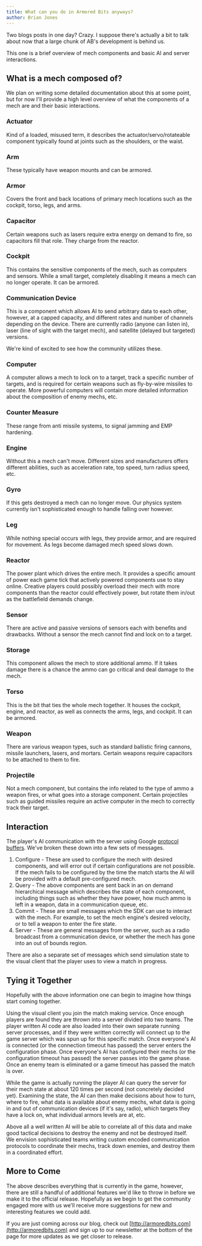 ```yaml
---
title: What can you do in Armored Bits anyways?
author: Brian Jones
---
```


Two blogs posts in one day? Crazy. I suppose there's actually a bit to talk about now that a large chunk of AB's development is behind us.

This one is a brief overview of mech components and basic AI and server interactions.

## What is a mech composed of?

We plan on writing some detailed documentation about this at some point, but for now I'll provide a high level overview of what the components of a mech are and their basic interactions.

### Actuator

Kind of a loaded, misused term, it describes the actuator/servo/rotateable component typically found at joints such as the shoulders, or the waist.

### Arm

These typically have weapon mounts and can be armored.

### Armor

Covers the front and back locations of primary mech locations such as the cockpit, torso, legs, and arms.

### Capacitor

Certain weapons such as lasers require extra energy on demand to fire, so capacitors fill that role. They charge from the reactor.

### Cockpit

This contains the sensitive components of the mech, such as computers and sensors. While a small target, completely disabling it means a mech can no longer operate. It can be armored.

### Communication Device

This is a component which allows AI to send arbitrary data to each other, however, at a capped capacity, and different rates and number of channels depending on the device. There are currently radio (anyone can listen in), laser (line of sight with the target mech), and satellite (delayed but targeted) versions.

We're kind of excited to see how the community utilizes these.

### Computer

A computer allows a mech to lock on to a target, track a specific number of targets, and is required for certain weapons such as fly-by-wire missiles to operate. More powerful computers will contain more detailed information about the composition of enemy mechs, etc.

### Counter Measure

These range from anti missile systems, to signal jamming and EMP hardening.

### Engine

Without this a mech can't move. Different sizes and manufacturers offers different abilities, such as acceleration rate, top speed, turn radius speed, etc.

### Gyro

If this gets destroyed a mech can no longer move. Our physics system currently isn't sophisticated enough to handle falling over however.

### Leg

While nothing special occurs with legs, they provide armor, and are required for movement. As legs become damaged mech speed slows down.

### Reactor

The power plant which drives the entire mech. It provides a specific amount of power each game tick that actively powered components use to stay online. Creative players could possibly overload their mech with more components than the reactor could effectively power, but rotate them in/out as the battlefield demands change.

### Sensor

There are active and passive versions of sensors each with benefits and drawbacks. Without a sensor the mech cannot find and lock on to a target.

### Storage

This component allows the mech to store additional ammo. If it takes damage there is a chance the ammo can go critical and deal damage to the mech.

### Torso

This is the bit that ties the whole mech together. It houses the cockpit, engine, and reactor, as well as connects the arms, legs, and cockpit. It can be armored.

### Weapon

There are various weapon types, such as standard ballistic firing cannons, missile launchers, lasers, and mortars. Certain weapons require capacitors to be attached to them to fire.

### Projectile

Not a mech component, but contains the info related to the type of ammo a weapon fires, or what goes into a storage component. Certain projectiles such as guided missiles require an active computer in the mech to correctly track their target.

## Interaction

The player's AI communication with the server using Google [protocol buffers](https://developers.google.com/protocol-buffers/). We've broken these down into a few sets of messages.

1. Configure - These are used to configure the mech with desired components, and will error out if certain configurations are not possible. If the mech fails to be configured by the time the match starts the AI will be provided with a default pre-configured mech.
2. Query - The above components are sent back in an on demand hierarchical message which describes the state of each component, including things such as whether they have power, how much ammo is left in a weapon, data in a communication queue, etc.
3. Commit - These are small messages which the SDK can use to interact with the mech. For example, to set the mech engine's desired velocity, or to tell a weapon to enter the fire state.
4. Server - These are general messages from the server, such as a radio broadcast from a communication device, or whether the mech has gone into an out of bounds region.

There are also a separate set of messages which send simulation state to the visual client that the player uses to view a match in progress.

## Tying it Together

Hopefully with the above information one can begin to imagine how things start coming together.

Using the visual client you join the match making service. Once enough players are found they are thrown into a server divided into two teams. The player written AI code are also loaded into their own separate running server processes, and if they were written correctly will connect up to the game server which was spun up for this specific match. Once everyone's AI is connected (or the connection timeout has passed) the server enters the configuration phase. Once everyone's AI has configured their mechs (or the configuration timeout has passed) the server passes into the game phase. Once an enemy team is eliminated or a game timeout has passed the match is over.

While the game is actually running the player AI can query the server for their mech state at about 120 times per second (not concretely decided yet). Examining the state, the AI can then make decisions about how to turn, where to fire, what data is available about enemy mechs, what data is going in and out of communication devices (if it's say, radio), which targets they have a lock on, what individual armors levels are at, etc.

Above all a well written AI will be able to correlate all of this data and make good tactical decisions to destroy the enemy and not be destroyed itself. We envision sophisticated teams writing custom encoded communication protocols to coordinate their mechs, track down enemies, and destroy them in a coordinated effort.

## More to Come

The above describes everything that is currently in the game, however, there are still a handful of additional features we'd like to throw in before we make it to the official release. Hopefully as we begin to get the community engaged more with us we'll receive more suggestions for new and interesting features we could add.

If you are just coming across our blog, check out [http://armoredbits.com](http://armoredbits.com) and sign up to our newsletter at the bottom of the page for more updates as we get closer to release.
